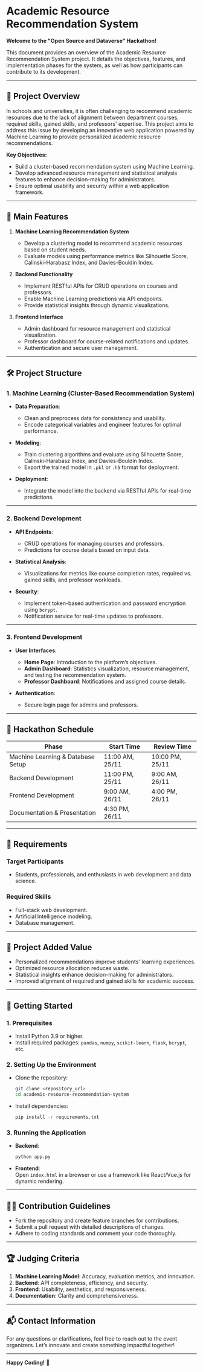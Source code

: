 # Academic Resource Recommendation System  
**Welcome to the "Open Source and Dataverse" Hackathon!**  

This document provides an overview of the Academic Resource Recommendation System project. It details the objectives, features, and implementation phases for the system, as well as how participants can contribute to its development.

---

## 📖 **Project Overview**  

In schools and universities, it is often challenging to recommend academic resources due to the lack of alignment between department courses, required skills, gained skills, and professors' expertise. This project aims to address this issue by developing an innovative web application powered by Machine Learning to provide personalized academic resource recommendations.  

**Key Objectives:**  
- Build a cluster-based recommendation system using Machine Learning.  
- Develop advanced resource management and statistical analysis features to enhance decision-making for administrators.  
- Ensure optimal usability and security within a web application framework.  

---

## 🎯 **Main Features**  

1. **Machine Learning Recommendation System**  
   - Develop a clustering model to recommend academic resources based on student needs.  
   - Evaluate models using performance metrics like Silhouette Score, Calinski-Harabasz Index, and Davies-Bouldin Index.  

2. **Backend Functionality**  
   - Implement RESTful APIs for CRUD operations on courses and professors.  
   - Enable Machine Learning predictions via API endpoints.  
   - Provide statistical insights through dynamic visualizations.  

3. **Frontend Interface**  
   - Admin dashboard for resource management and statistical visualization.  
   - Professor dashboard for course-related notifications and updates.  
   - Authentication and secure user management.  

---

## 🛠️ **Project Structure**  

### **1. Machine Learning (Cluster-Based Recommendation System)**  
- **Data Preparation**:  
  - Clean and preprocess data for consistency and usability.  
  - Encode categorical variables and engineer features for optimal performance.  

- **Modeling**:  
  - Train clustering algorithms and evaluate using Silhouette Score, Calinski-Harabasz Index, and Davies-Bouldin Index.  
  - Export the trained model in `.pkl` or `.h5` format for deployment.  

- **Deployment**:  
  - Integrate the model into the backend via RESTful APIs for real-time predictions.  

---

### **2. Backend Development**  
- **API Endpoints**:  
  - CRUD operations for managing courses and professors.  
  - Predictions for course details based on input data.  

- **Statistical Analysis**:  
  - Visualizations for metrics like course completion rates, required vs. gained skills, and professor workloads.  

- **Security**:  
  - Implement token-based authentication and password encryption using `bcrypt`.  
  - Notification service for real-time updates to professors.  

---

### **3. Frontend Development**  
- **User Interfaces**:  
  - **Home Page**: Introduction to the platform’s objectives.  
  - **Admin Dashboard**: Statistics visualization, resource management, and testing the recommendation system.  
  - **Professor Dashboard**: Notifications and assigned course details.  

- **Authentication**:  
  - Secure login page for admins and professors.  

---

## 📅 **Hackathon Schedule**  

| **Phase**                          | **Start Time**         | **Review Time**        |  
|------------------------------------|------------------------|------------------------|  
| Machine Learning & Database Setup | 11:00 AM, 25/11        | 10:00 PM, 25/11        |  
| Backend Development                | 11:00 PM, 25/11        | 9:00 AM, 26/11         |  
| Frontend Development               | 9:00 AM, 26/11         | 4:00 PM, 26/11         |  
| Documentation & Presentation       | 4:30 PM, 26/11         |                        |  

---

## 📌 **Requirements**  

### **Target Participants**  
- Students, professionals, and enthusiasts in web development and data science.  

### **Required Skills**  
- Full-stack web development.  
- Artificial Intelligence modeling.  
- Database management.  

---

## 🌟 **Project Added Value**  

- Personalized recommendations improve students' learning experiences.  
- Optimized resource allocation reduces waste.  
- Statistical insights enhance decision-making for administrators.  
- Improved alignment of required and gained skills for academic success.  

---

## 🚀 **Getting Started**  

### **1. Prerequisites**  
- Install Python 3.9 or higher.  
- Install required packages: `pandas`, `numpy`, `scikit-learn`, `flask`, `bcrypt`, etc.  

### **2. Setting Up the Environment**  
- Clone the repository:  
  ```bash
  git clone <repository_url>
  cd academic-resource-recommendation-system
  ```
- Install dependencies:  
  ```bash
  pip install -r requirements.txt
  ```

### **3. Running the Application**  
- **Backend**:  
  ```bash
  python app.py
  ```
- **Frontend**:  
  Open `index.html` in a browser or use a framework like React/Vue.js for dynamic rendering.  

---

## 👨‍💻 **Contribution Guidelines**  

- Fork the repository and create feature branches for contributions.  
- Submit a pull request with detailed descriptions of changes.  
- Adhere to coding standards and comment your code thoroughly.  

---

## 🏆 **Judging Criteria**  

1. **Machine Learning Model**: Accuracy, evaluation metrics, and innovation.  
2. **Backend**: API completeness, efficiency, and security.  
3. **Frontend**: Usability, aesthetics, and responsiveness.  
4. **Documentation**: Clarity and comprehensiveness.  

---

## 📬 **Contact Information**  

For any questions or clarifications, feel free to reach out to the event organizers. Let’s innovate and create something impactful together!  

---  

**Happy Coding!** 🎉
